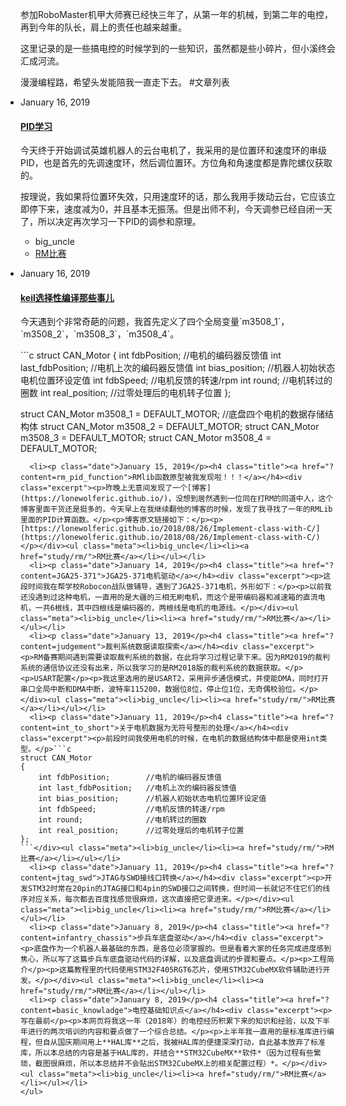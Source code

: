 参加RoboMaster机甲大师赛已经快三年了，从第一年的机械，到第二年的电控，再到今年的队长，肩上的责任也越来越重。

这里记录的是一些搞电控的时候学到的一些知识，虽然都是些小碎片，但小溪终会汇成河流。

漫漫编程路，希望头发能陪我一直走下去。
#文章列表
<ul class="main_content" style="padding-left: 0">
  <li><p class="date">January 16, 2019</p><h4 class="title"><a href="?content=pid">PID学习</a></h4><div class="excerpt"><p>今天终于开始调试英雄机器人的云台电机了，我采用的是位置环和速度环的串级PID，也是首先的先调速度环，然后调位置环。方位角和角速度都是靠陀螺仪获取的。</p><p>按理说，我如果将位置环失效，只用速度环的话，那么我用手拨动云台，它应该立即停下来，速度减为0，并且基本无振荡。但是出师不利，今天调参已经自闭一天了，所以决定再次学习一下PID的调参和原理。</p></div><ul class="meta"><li>big_uncle</li><li><a href="study/rm/">RM比赛</a></li></ul></li>
  <li><p class="date">January 16, 2019</p><h4 class="title"><a href="?content=keil_compile">keil选择性编译那些事儿</a></h4><div class="excerpt"><p>今天遇到个非常奇葩的问题，我首先定义了四个全局变量`m3508_1`，`m3508_2`，`m3508_3`，`m3508_4`。</p>```c
struct CAN_Motor
{
    int fdbPosition;        //电机的编码器反馈值
    int last_fdbPosition;   //电机上次的编码器反馈值
    int bias_position;      //机器人初始状态电机位置环设定值
    int fdbSpeed;           //电机反馈的转速/rpm
    int round;              //电机转过的圈数
    int real_position;      //过零处理后的电机转子位置
};

struct CAN_Motor m3508_1 = DEFAULT_MOTOR;    //底盘四个电机的数据存储结构体
struct CAN_Motor m3508_2 = DEFAULT_MOTOR;
struct CAN_Motor m3508_3 = DEFAULT_MOTOR;
struct CAN_Motor m3508_4 = DEFAULT_MOTOR;
```</div><ul class="meta"><li>big_uncle</li><li><a href="study/rm/">RM比赛</a></li></ul></li>
  <li><p class="date">January 15, 2019</p><h4 class="title"><a href="?content=rm_pid_function">RMlib函数原型被我发现啦！！！</a></h4><div class="excerpt"><p>昨晚上无意间发现了一个[博客](https://lonewolferic.github.io/)，没想到居然遇到一位同在打RM的同道中人，这个博客里面干货还是挺多的，今天早上在我继续翻他的博客的时候，发现了我寻找了一年的RMLib里面的PID计算函数。</p><p>博客原文链接如下：</p><p>[https://lonewolferic.github.io/2018/08/26/Implement-class-with-C/](https://lonewolferic.github.io/2018/08/26/Implement-class-with-C/)</p></div><ul class="meta"><li>big_uncle</li><li><a href="study/rm/">RM比赛</a></li></ul></li>
  <li><p class="date">January 14, 2019</p><h4 class="title"><a href="?content=JGA25-371">JGA25-371电机驱动</a></h4><div class="excerpt"><p>这段时间我在帮学校Robocon战队做辅导，遇到了JGA25-371电机，外形如下：</p><p>以前我还没遇到过这种电机，一直用的是大疆的三相无刷电机，而这个是带编码器和减速箱的直流电机，一共6根线，其中四根线是编码器的，两根线是电机的电源线。</p></div><ul class="meta"><li>big_uncle</li><li><a href="study/rm/">RM比赛</a></li></ul></li>
  <li><p class="date">January 13, 2019</p><h4 class="title"><a href="?content=judgement">裁判系统数据读取探索</a></h4><div class="excerpt"><p>RM备赛期间遇到需要读取裁判系统的数据，在此将学习过程记录下来。因为RM2019的裁判系统的通信协议还没有出来，所以我学习的是RM2018版的裁判系统的数据获取。</p><p>USART配置</p><p>我这里选用的是USART2，采用异步通信模式，并使能DMA，同时打开串口全局中断和DMA中断，波特率115200，数据位8位，停止位1位，无奇偶校验位。</p></div><ul class="meta"><li>big_uncle</li><li><a href="study/rm/">RM比赛</a></li></ul></li>
  <li><p class="date">January 11, 2019</p><h4 class="title"><a href="?content=int_to_short">关于电机数据为无符号整形的处理</a></h4><div class="excerpt"><p>前段时间我使用电机的时候，在电机的数据结构体中都是使用int类型。</p>```c
struct CAN_Motor
{
    int fdbPosition;        //电机的编码器反馈值
    int last_fdbPosition;   //电机上次的编码器反馈值
    int bias_position;      //机器人初始状态电机位置环设定值
    int fdbSpeed;           //电机反馈的转速/rpm
    int round;              //电机转过的圈数
    int real_position;      //过零处理后的电机转子位置
};
```</div><ul class="meta"><li>big_uncle</li><li><a href="study/rm/">RM比赛</a></li></ul></li>
  <li><p class="date">January 11, 2019</p><h4 class="title"><a href="?content=jtag_swd">JTAG与SWD接线口转换</a></h4><div class="excerpt"><p>开发STM32时常在20pin的JTAG接口和4pin的SWD接口之间转换，但时间一长就记不住它们的线序对应关系，每次都去百度找感觉很麻烦，这次直接把它录进来。</p></div><ul class="meta"><li>big_uncle</li><li><a href="study/rm/">RM比赛</a></li></ul></li>
  <li><p class="date">January 8, 2019</p><h4 class="title"><a href="?content=infantry_chassis">步兵车底盘驱动</a></h4><div class="excerpt"><p>底盘作为一个机器人最基础的东西，是各位必须掌握的。但是看着大家的任务完成进度感到焦心，所以写了这篇步兵车底盘驱动代码的详解，以及底盘调试的步骤和要点。</p><p>工程简介</p><p>这篇教程里的代码使用STM32F405RGT6芯片，使用STM32CubeMX软件辅助进行开发。</p></div><ul class="meta"><li>big_uncle</li><li><a href="study/rm/">RM比赛</a></li></ul></li>
  <li><p class="date">January 8, 2019</p><h4 class="title"><a href="?content=basic_knowladge">电控基础知识点</a></h4><div class="excerpt"><p>写在最前</p><p>本网页将我这一年（2018年）的电控经历积累下来的知识和经验，以及下半年进行的两次培训的内容和要点做了一个综合总结。</p><p>上半年我一直用的是标准库进行编程，但自从国庆期间用上**HAL库**之后，我被HAL库的便捷深深打动，自此基本放弃了标准库，所以本总结的内容是基于HAL库的，并结合**STM32CubeMX**软件*（因为过程有些繁琐，截图很麻烦，所以本总结并不会贴出STM32CubeMX上的相关配置过程）*。</p></div><ul class="meta"><li>big_uncle</li><li><a href="study/rm/">RM比赛</a></li></ul></li>
</ul>